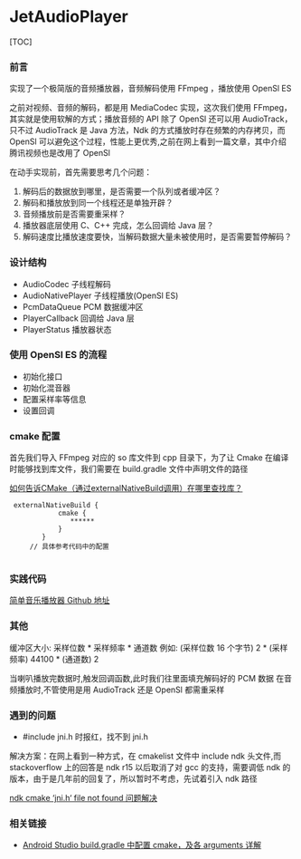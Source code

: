 # JetAudioPlayer
[TOC]
### 前言
实现了一个极简版的音频播放器，音频解码使用 FFmpeg ，播放使用 OpenSl ES

之前对视频、音频的解码，都是用 MediaCodec 实现，这次我们使用 FFmpeg，其实就是使用软解的方式；播放音频的 API 除了 OpenSl 还可以用 AudioTrack，只不过 AudioTrack 是 Java 方法，Ndk 的方式播放时存在频繁的内存拷贝，而 OpenSl 可以避免这个过程，性能上更优秀,之前在网上看到一篇文章，其中介绍腾讯视频也是改用了 OpenSl 

在动手实现前，首先需要思考几个问题：
1. 解码后的数据放到哪里，是否需要一个队列或者缓冲区？
2. 解码和播放放到同一个线程还是单独开辟？
3. 音频播放前是否需要重采样？
4. 播放器底层使用 C、C++ 完成，怎么回调给 Java 层？
5. 解码速度比播放速度要快，当解码数据大量未被使用时，是否需要暂停解码？

### 设计结构
* AudioCodec 子线程解码
* AudioNativePlayer 子线程播放(OpenSl ES)
* PcmDataQueue   PCM 数据缓冲区
* PlayerCallback  回调给 Java 层
* PlayerStatus 播放器状态


### 使用 OpenSl ES 的流程
* 初始化接口
* 初始化混音器
* 配置采样率等信息
* 设置回调


### cmake 配置
首先我们导入 FFmpeg 对应的 so 库文件到 cpp 目录下，为了让 Cmake 在编译时能够找到库文件，我们需要在 build.gradle 文件中声明文件的路径

[如何告诉CMake（通过externalNativeBuild调用）在哪里查找库？](https://www.5axxw.com/questions/content/48qvwy)

```
 externalNativeBuild {
            cmake {
               ******
            }
        }
     // 具体参考代码中的配置   
        
```

### 实践代码
[简单音乐播放器 Github 地址](https://github.com/maokai1229/JetAudioPlayer)

### 其他
缓冲区大小: 采样位数 * 采样频率 * 通道数
例如: (采样位数 16 个字节) 2 * (采样频率) 44100 * (通道数) 2  

当喇叭播放完数据时,触发回调函数,此时我们往里面填充解码好的 PCM 数据
在音频播放时,不管使用是用 AudioTrack 还是 OpenSl 都需重采样


### 遇到的问题
* #include jni.h  时报红，找不到 jni.h 

解决方案：在网上看到一种方式，在 cmakelist 文件中 include ndk 头文件,而 stackoverflow 上的回答是 ndk r15 以后取消了对 gcc 的支持，需要调低 ndk 的版本，由于是几年前的回复了，所以暂时不考虑，先试着引入 ndk 路径

[ndk cmake ‘jni.h‘ file not found 问题解决](https://blog.csdn.net/chuyouyinghe/article/details/112627658)


### 相关链接
* [Android Studio build.gradle 中配置 cmake，及各 arguments 详解
](https://blog.csdn.net/afei__/article/details/81271594)
